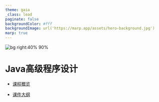 ```yaml
---
theme: gaia
_class: lead
paginate: false
backgroundColor: #fff
backgroundImage: url('https://marp.app/assets/hero-background.jpg')
marp: true
---
```


![bg right:40% 90%](https://www.finalhints.com/wp-content/uploads/2015/07/java.png)
# Java高级程序设计

- [课程概览](0.html)

- [课件大纲](1.html#26)




